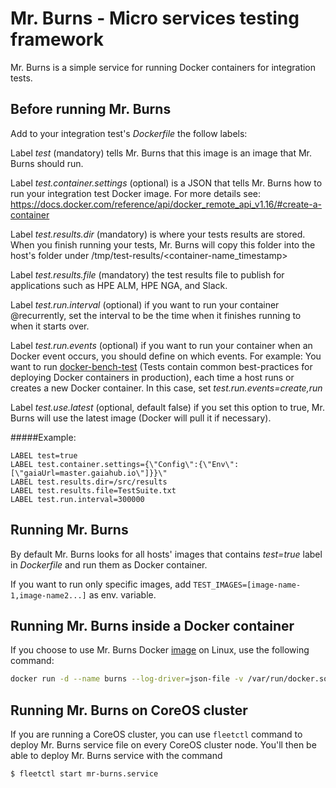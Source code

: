 # Mr. Burns - Micro services testing framework
Mr. Burns is a simple service for running Docker containers for integration tests.
## Before running Mr. Burns
Add to your integration test's _Dockerfile_ the follow labels:

Label _test_ (mandatory) tells Mr. Burns that this image is an image that Mr. Burns should run.

Label _test.container.settings_ (optional) is a JSON that tells Mr. Burns how to run your integration test Docker image.
For more details see: https://docs.docker.com/reference/api/docker_remote_api_v1.16/#create-a-container

Label _test.results.dir_ (mandatory) is where your tests results are stored.
When you finish running your tests, Mr. Burns will copy this folder into the host's folder under /tmp/test-results/<container-name_timestamp>

Label _test.results.file_ (mandatory) the test results file to publish for applications such as HPE ALM, HPE NGA, and Slack.

Label _test.run.interval_ (optional) if you want to run your container @recurrently, set the interval to be the time when it finishes running to when it starts over.

Label _test.run.events_ (optional) if you want to run your container when an Docker event occurs, you should define on which events.
For example: You want to run [docker-bench-test](https://github.com/gaia-adm/docker-bench-test/) (Tests contain common best-practices for deploying Docker containers in production), each time a host runs or creates a new Docker container. In this case, set _test.run.events=create,run_

Label _test.use.latest_ (optional, default false) if you set this option to true, Mr. Burns will use the latest image (Docker will pull it if necessary).

#####Example:
```
LABEL test=true
LABEL test.container.settings={\"Config\":{\"Env\":[\"gaiaUrl=master.gaiahub.io\"]}}\"
LABEL test.results.dir=/src/results
LABEL test.results.file=TestSuite.txt
LABEL test.run.interval=300000
```
## Running Mr. Burns
By default Mr. Burns looks for all hosts' images that contains _test=true_ label in _Dockerfile_ and run them as Docker container.

If you want to run only specific images, add `TEST_IMAGES=[image-name-1,image-name2...]` as env. variable. 
## Running Mr. Burns inside a Docker container
If you choose to use Mr. Burns Docker [image](https://hub.docker.com/r/gaiaadm/mr-burns/) on Linux, use the following command:
```bash
docker run -d --name burns --log-driver=json-file -v /var/run/docker.sock:/var/run/docker.sock -v /tmp:/tmp gaiaadm/mr-burns
```
## Running Mr. Burns on CoreOS cluster
If you are running a CoreOS cluster, you can use `fleetctl` command to deploy Mr. Burns service file on every CoreOS cluster node.
You'll then be able to deploy Mr. Burns service with the command
```
$ fleetctl start mr-burns.service
```
